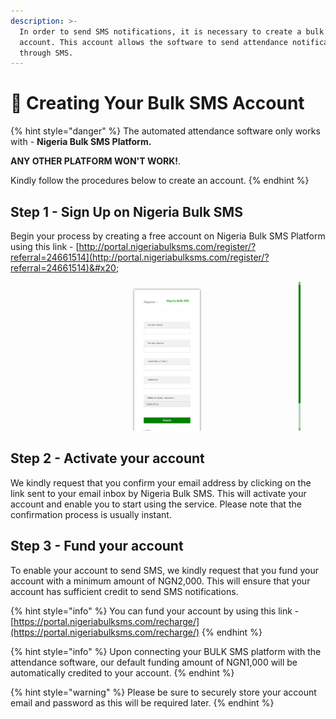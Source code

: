 ```yaml
---
description: >-
  In order to send SMS notifications, it is necessary to create a bulk SMS
  account. This account allows the software to send attendance notifications
  through SMS.
---
```


# 📩 Creating Your Bulk SMS Account

{% hint style="danger" %}
The automated attendance software only works with - **Nigeria Bulk SMS Platform.**

&#x20;**ANY OTHER PLATFORM WON'T WORK!**.&#x20;

Kindly follow the procedures below to create an account.
{% endhint %}

## Step 1 - Sign Up on Nigeria Bulk SMS&#x20;

Begin your process by creating a free account on Nigeria Bulk SMS Platform using this link - [http://portal.nigeriabulksms.com/register/?referral=24661514](http://portal.nigeriabulksms.com/register/?referral=24661514)&#x20;

<figure><img src="../.gitbook/assets/image_2023-03-02_124153273.png" alt=""><figcaption></figcaption></figure>

## Step 2 - Activate your account

We kindly request that you confirm your email address by clicking on the link sent to your email inbox by Nigeria Bulk SMS. This will activate your account and enable you to start using the service. Please note that the confirmation process is usually instant.

## Step 3 - Fund your account

To enable your account to send SMS, we kindly request that you fund your account with a minimum amount of NGN2,000. This will ensure that your account has sufficient credit to send SMS notifications.&#x20;

{% hint style="info" %}
You can fund your account by using this link - [https://portal.nigeriabulksms.com/recharge/](https://portal.nigeriabulksms.com/recharge/)
{% endhint %}

{% hint style="info" %}
Upon connecting your BULK SMS platform with the attendance software, our default funding amount of NGN1,000 will be automatically credited to your account.
{% endhint %}

{% hint style="warning" %}
Please be sure to securely store your account email and password as this will be required later.
{% endhint %}

